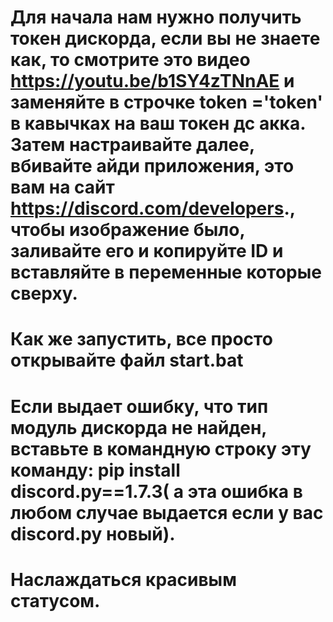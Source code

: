 # Для начала нам нужно получить токен дискорда, если вы не знаете как, то смотрите это видео https://youtu.be/b1SY4zTNnAE и заменяйте в строчке token ='token' в кавычках на ваш токен дс акка. Затем настраивайте далее, вбивайте айди приложения, это вам на сайт https://discord.com/developers., чтобы изображение было, заливайте его и копируйте ID и вставляйте в переменные которые сверху.

# Как же запустить, все просто открывайте файл start.bat

# Если выдает ошибку, что тип модуль дискорда не найден, вставьте в командную строку эту команду: pip install discord.py==1.7.3( а эта ошибка в любом случае выдается если у вас discord.py новый).

# Наслаждаться красивым статусом.